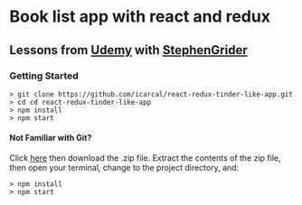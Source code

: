 # Book list app with react and redux

## Lessons from [Udemy](https://www.udemy.com/react-redux/) with [StephenGrider](https://github.com/StephenGrider/)

### Getting Started

```
> git clone https://github.com/icarcal/react-redux-tinder-like-app.git
> cd cd react-redux-tinder-like-app
> npm install
> npm start
```

#### Not Familiar with Git?
Click [here](https://github.com/icarcal/react-redux-book-list-app/archive/master.zip) then download the .zip file.  Extract the contents of the zip file, then open your terminal, change to the project directory, and:

```
> npm install
> npm start
```
